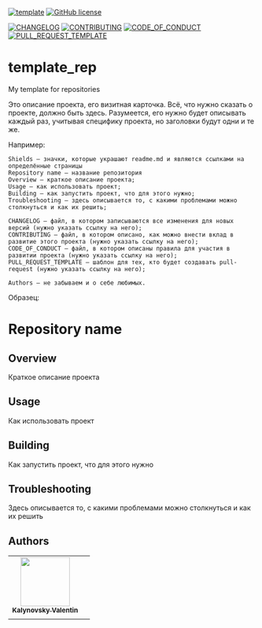 [![template](https://img.shields.io/badge/Repository-template-darkred)](https://github.com/Nakama3942/template_rep)
[![GitHub license](https://img.shields.io/github/license/Nakama3942/template_rep?color=darkorange&style=flat-square)](https://github.com/Nakama3942/template_rep/blob/main/LICENSE)

[![CHANGELOG](https://img.shields.io/badge/here-CHANGELOG-yellow)](https://github.com/Nakama3942/template_rep/blob/main/CHANGELOG.md)
[![CONTRIBUTING](https://img.shields.io/badge/here-CONTRIBUTING-indigo)](https://github.com/Nakama3942/template_rep/blob/main/CONTRIBUTING.md)
[![CODE_OF_CONDUCT](https://img.shields.io/badge/here-CODE_OF_CONDUCT-darkgreen)](https://github.com/Nakama3942/template_rep/blob/main/CODE_OF_CONDUCT.md)
[![PULL_REQUEST_TEMPLATE](https://img.shields.io/badge/here-PULL_REQUEST_TEMPLATE-orange)](https://github.com/Nakama3942/template_rep/blob/main/.github/PULL_REQUEST_TEMPLATE.md)

# template_rep
My template for repositories

Это описание проекта, его визитная карточка. Всё, что нужно сказать о проекте, должно быть здесь. Разумеется, его нужно будет описывать каждый раз, учитывая специфику проекта, но заголовки будут одни и те же. 

Например:

    Shields — значки, которые украшают readme.md и являются ссылками на определённые страницы
    Repository name — название репозитория
    Overview — краткое описание проекта;
    Usage — как использовать проект;
    Building — как запустить проект, что для этого нужно;
    Troubleshooting — здесь описывается то, с какими проблемами можно столкнуться и как их решить;
    
    CHANGELOG — файл, в котором записываются все изменения для новых версий (нужно указать ссылку на него);
    CONTRIBUTING — файл, в котором описано, как можно внести вклад в развитие этого проекта (нужно указать ссылку на него);
    CODE_OF_CONDUCT — файл, в котором описаны правила для участия в развитии проекта (нужно указать ссылку на него);
    PULL_REQUEST_TEMPLATE — шаблон для тех, кто будет создавать pull-request (нужно указать ссылку на него);
    
    Authors — не забываем и о себе любимых.

Образец:

# Repository name
## Overview
Краткое описание проекта

## Usage
Как использовать проект

## Building
Как запустить проект, что для этого нужно

## Troubleshooting
Здесь описывается то, с какими проблемами можно столкнуться и как их решить

## Authors
<table>
    <tr>
        <td align="center"><a href="https://github.com/Nakama3942"><img src="https://avatars.githubusercontent.com/u/73797846?s=400&u=a9b7688ac521d739825d7003a5bd599aab74cb76&v=4" width="100px;" alt=""/><br /><sub><b>Kalynovsky Valentin</b></sub></a></td>
        <td></td>
    </tr>
    <tr>
        <td></td>
        <td></td>
    </tr>
</table>
